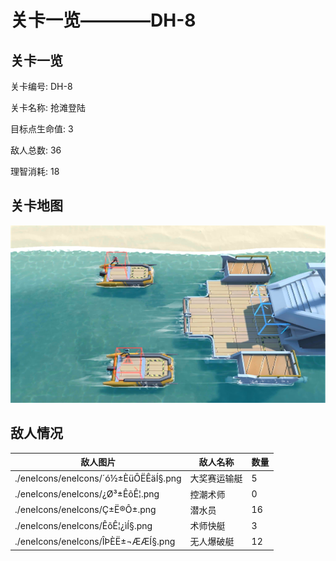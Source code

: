 # 关卡一览————DH-8


## 关卡一览

关卡编号: DH-8

关卡名称: 抢滩登陆

目标点生命值: 3

敌人总数: 36

理智消耗: 18


## 关卡地图
![DH-8](./oprMap/DH-8.png)

## 敌人情况

| 敌人图片 | 敌人名称 | 数量  |
|---------|-----|-----|
| ./eneIcons/eneIcons/´ó½±ÈüÔËÊäÍ§.png| 大奖赛运输艇  |   5  |
| ./eneIcons/eneIcons/¿Ø³±ÊõÊ¦.png| 控潮术师  |   0  |
| ./eneIcons/eneIcons/Ç±Ë®Ô±.png| 潜水员  |   16  |
| ./eneIcons/eneIcons/ÊõÊ¦¿ìÍ§.png| 术师快艇  |   3  |
| ./eneIcons/eneIcons/ÎÞÈË±¬ÆÆÍ§.png| 无人爆破艇  |   12  |
